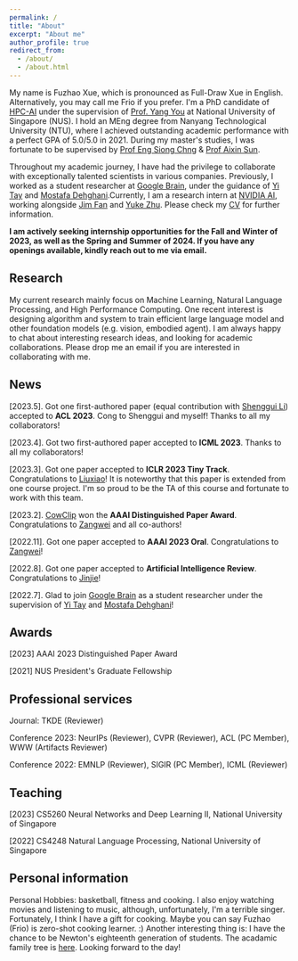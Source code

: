 ```yaml
---
permalink: /
title: "About"
excerpt: "About me"
author_profile: true
redirect_from: 
  - /about/
  - /about.html
---
```


My name is Fuzhao Xue, which is pronounced as Full-Draw Xue in English. Alternatively, you may call me Frio if you prefer. I'm a PhD candidate of [HPC-AI](https://ai.comp.nus.edu.sg/) under the supervision of [Prof. Yang You](https://www.comp.nus.edu.sg/~youy/) at National University of Singapore (NUS). I hold an MEng degree from Nanyang Technological University (NTU), where I achieved outstanding academic performance with a perfect GPA of 5.0/5.0 in 2021. During my master's studies, I was fortunate to be supervised by [Prof Eng Siong Chng](https://www3.ntu.edu.sg/home/aseschng/default.html/) & [Prof Aixin Sun](https://personal.ntu.edu.sg/axsun/). 

Throughout my academic journey, I have had the privilege to collaborate with exceptionally talented scientists in various companies. Previously, I worked as a student researcher at  [Google Brain](https://research.google/teams/brain/), under the guidance of [Yi Tay](https://vanzytay.github.io/) and [Mostafa Dehghani](https://mostafadehghani.com/).Currently, I am a research intern at [NVIDIA AI](https://www.nvidia.com/en-sg/ai-data-science/), working alongside [Jim Fan](https://jimfan.me/) and [Yuke Zhu](https://www.cs.utexas.edu/~yukez/). Please check my [CV](/cv.pdf) for further information. 

**I am actively seeking internship opportunities for the Fall and Winter of 2023, as well as the Spring and Summer of 2024. If you have any openings available, kindly reach out to me via email.** 


Research
------
My current research mainly focus on Machine Learning, Natural Language Processing, and High Performance Computing. One recent interest is designing algorithm and system to train efficient large language model and other foundation models (e.g. vision, embodied agent). I am always happy to chat about interesting research ideas, and looking for academic collaborations. Please drop me an email if you are interested in collaborating with me.  


News
------
\[2023.5]. Got one first-authored paper (equal contribution with [Shenggui Li](https://scholar.google.com/citations?user=XuwmCz4AAAAJ&hl=en)) accepted to **ACL 2023**. Cong to Shenggui and myself! Thanks to all my collaborators!

\[2023.4]. Got two first-authored paper accepted to **ICML 2023**. Thanks to all my collaborators!

\[2023.3]. Got one paper accepted to **ICLR 2023 Tiny Track**. Congratulations to [Liuxiao](https://www.linkedin.com/in/xiao-liu-34971b205/?originalSubdomain=sg)! It is noteworthy that this paper is extended from one course project. I'm so proud to be the TA of this course and fortunate to work with this team.

\[2023.2]. [CowClip](https://arxiv.org/abs/2204.06240) won the **AAAI Distinguished Paper Award**. Congratulations to [Zangwei](https://zhengzangw.com/) and all co-authors!

\[2022.11]. Got one paper accepted to **AAAI 2023 Oral**. Congratulations to [Zangwei](https://zhengzangw.com/)!

\[2022.8]. Got one paper accepted to **Artificial Intelligence Review**. Congratulations to [Jinjie](http://jinjie.one/)!

\[2022.7]. Glad to join [Google Brain](https://research.google/teams/brain/) as a student researcher under the supervision of [Yi Tay](https://vanzytay.github.io/) and [Mostafa Dehghani](https://mostafadehghani.com/)!


Awards
------
\[2023] AAAI 2023 Distinguished Paper Award

\[2021] NUS President's Graduate Fellowship

Professional services
------
Journal: TKDE (Reviewer)

Conference 2023: NeurIPs (Reviewer), CVPR (Reviewer), ACL (PC Member), WWW (Artifacts Reviewer)

Conference 2022: EMNLP (Reviewer), SIGIR (PC Member), ICML (Reviewer)

Teaching
------
\[2023] CS5260 Neural Networks and Deep Learning II, National University of Singapore

\[2022] CS4248 Natural Language Processing, National University of Singapore

Personal information
------
Personal Hobbies: basketball, fitness and cooking. I also enjoy watching movies and listening to music, although, unfortunately, I'm a terrible singer. Fortunately, I think I have a gift for cooking. Maybe you can say Fuzhao (Frio) is zero-shot cooking learner. :)
Another interesting thing is: I have the chance to be Newton's eighteenth generation of students. The acadamic family tree is [here](/AcademicFamilyTree.pdf). Looking forward to the day!
